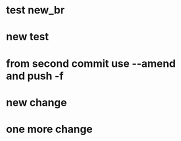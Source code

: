 # test new_br

# new test

# from second commit use --amend and push -f

# new change

# one more change
